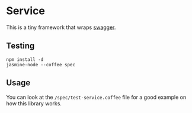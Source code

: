 
# Service

This is a tiny framework that wraps [swagger](https://developers.helloreverb.com/swagger/).


## Testing

```
npm install -d
jasmine-node --coffee spec
```


## Usage

You can look at the `/spec/test-service.coffee` file for a good example on how this library works.
